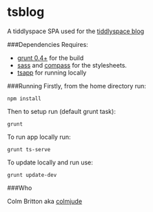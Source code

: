 tsblog
===
A tiddlyspace SPA used for the [tiddlyspace blog](http://blog.tiddlyspace.com)

###Dependencies
Requires:

* [grunt 0.4+](http://gruntjs.com/) for the build
* [sass](http://sass-lang.com/) and [compass](http://compass-style.org/) for the stylesheets.
* [tsapp](https://github.com/cdent/tsapp) for running locally

###Running
Firstly, from the home directory run:

	npm install
	
Then to setup run (default grunt task):

	grunt
	
To run app locally run:

	grunt ts-serve
	
To update locally and run use:

	grunt update-dev
	
###Who

Colm Britton aka [colmjude](http://colmjude.com)
